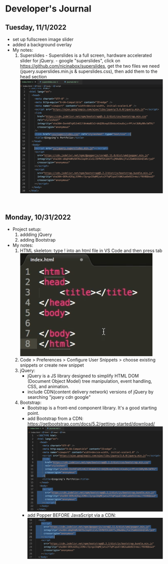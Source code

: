 # Developer's Journal

## Tuesday, 11/1/2022

- set up fullscreen image slider
- added a background overlay
- My notes:
  1. Superslides - Superslides is a full screen, hardware accelerated slider for jQuery. - google "superslides", click on https://github.com/nicinabox/superslides, get the two files we need (jquery.superslides.min.js & superslides.css), then add them to the head section
     ![adding superslides files](/images/add-superslides-files.png)

<br>

## Monday, 10/31/2022

- Project setup:
  1. addding jQuery
  2. adding Bootstrap
- My notes:
  1. HTML skeleton: type ! into an html file in VS Code and then press tab
     ![HTML skeleton](/images/html-skeleton.png)
  2. Code > Preferences > Configure User Snippets > choose existing snippets or create new snippet
  3. jQuery:
     - jQuery is a JS library designed to simplify HTML DOM (Document Object Model) tree manipulation, event handling, CSS, and animation.
     - include CDN(content delivery network) versions of jQuery by searching "jquery cdn google"
  4. Bootstrap:
     - Bootstrap is a front-end component library. It's a good starting point.
     - add Bootstrap from a CDN: https://getbootstrap.com/docs/5.2/getting-started/download/
       ![adding Bootstrap](/images/add-Bootstrap.png)
     - add Popper BEFORE JavaScript via a CDN:
       ![adding Popper](/images/add-Popper.png)
